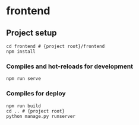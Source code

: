# frontend

## Project setup
```
cd frontend # {project root}/frontend
npm install
```

### Compiles and hot-reloads for development
```
npm run serve
```

### Compiles for deploy
```
npm run build
cd .. # {project root}
python manage.py runserver
```


